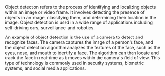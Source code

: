 Object detection refers to the process of identifying and localizing objects within an image or video frame. It involves detecting the presence of objects in an image, classifying them, and determining their location in the image. Object detection is used in a wide range of applications including self-driving cars, surveillance, and robotics.

An example of object detection is the use of a camera to detect and recognize faces. The camera captures the image of a person's face, and the object detection algorithm analyzes the features of the face, such as the eyes, nose, and mouth to identify a face. The algorithm can then locate and track the face in real-time as it moves within the camera's field of view. This type of technology is commonly used in security systems, biometric systems, and social media applications.